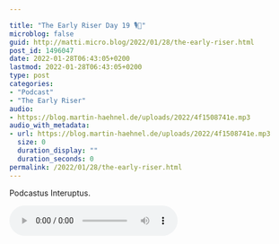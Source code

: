 ```yaml
---

title: "The Early Riser Day 19 🎙🌅"
microblog: false
guid: http://matti.micro.blog/2022/01/28/the-early-riser.html
post_id: 1496047
date: 2022-01-28T06:43:05+0200
lastmod: 2022-01-28T06:43:05+0200
type: post
categories:
- "Podcast"
- "The Early Riser"
audio:
- https://blog.martin-haehnel.de/uploads/2022/4f1508741e.mp3
audio_with_metadata:
- url: https://blog.martin-haehnel.de/uploads/2022/4f1508741e.mp3
  size: 0
  duration_display: ""
  duration_seconds: 0
permalink: /2022/01/28/the-early-riser.html
---
```

Podcastus Interuptus.

<audio controls="controls" src="https://blog.martin-haehnel.de/uploads/2022/4f1508741e.mp3" preload="metadata" />
